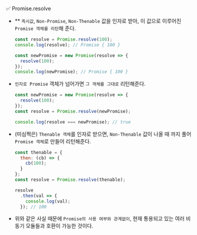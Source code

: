 ✅ Promise.resolve

* ** `즉시값`, `Non-Promise`, `Non-Thenable` 값을 인자로 받아, 이 값으로 이루어진 `Promise 객체를 리턴`해 준다.
  ```javascript
  const resolve = Promise.resolve(100);
  console.log(resolve); // Promise { 100 }

  const newPromise = new Promise(resolve => {
    resolve(100);
  });
  console.log(newPromise); // Promise { 100 }
  ```
* `인자로 Promise` 객체가 넘어가면 `그 객체를 그대로` 리턴해준다.
  ```javascript
  const newPromise = new Promise(resolve => {
    resolve(100);
  });
  const resolve = Promise.resolve(newPromise);

  console.log(resolve === newPromise); // true
  ```
* (미심쩍은) `Thenable 객체`를 인자로 받으면, `Non-Thenable` 값이 나올 때 까지 풀어 `Promise 객체`로 만들어 리턴해준다.
  ```javascript
  const thenable = {
    then: (cb) => {
      cb(100);
    }
  };
  const resolve = Promise.resolve(thenable);

  resolve
    .then(val => {
      console.log(val);
    }); // 100
  ```
* 위와 같은 사실 때문에 `Promise의 사용 여부와 관계없이`, 현재 통용되고 있는 여러 비동기 모듈들과 호환이 가능한 것이다.